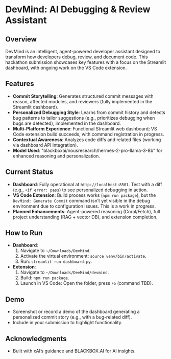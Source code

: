 # DevMind: AI Debugging & Review Assistant

## Overview
DevMind is an intelligent, agent-powered developer assistant designed to transform how developers debug, review, and document code. This hackathon submission showcases key features with a focus on the Streamlit dashboard, with ongoing work on the VS Code extension.

## Features
- **Commit Storytelling**: Generates structured commit messages with reason, affected modules, and reviewers (fully implemented in the Streamlit dashboard).
- **Personalized Debugging Style**: Learns from commit history and detects bug patterns to tailor suggestions (e.g., prioritizes debugging when bugs are detected), implemented in the dashboard.
- **Multi-Platform Experience**: Functional Streamlit web dashboard; VS Code extension build succeeds, with command registration in progress.
- **Contextual Awareness**: Analyzes code diffs and related files (working via dashboard API integration).
- **Model Used**: "blackboxai/nousresearch/hermes-2-pro-llama-3-8b" for enhanced reasoning and personalization.
## Current Status
- **Dashboard**: Fully operational at `http://localhost:8501`. Test with a diff (e.g., `+if error: pass`) to see personalized debugging in action.
- **VS Code Extension**: Build process works (`npm run package`), but the `DevMind: Generate Commit` command isn’t yet visible in the debug environment due to configuration issues. This is a work in progress.
- **Planned Enhancements**: Agent-powered reasoning (Coral/Fetch), full project understanding (RAG + vector DB), and extension completion.

## How to Run
- **Dashboard**:
  1. Navigate to `~/Downloads/DevMind`.
  2. Activate the virtual environment: `source venv/bin/activate`.
  3. Run: `streamlit run dashboard.py`.
- **Extension**:
  1. Navigate to `~/Downloads/DevMind/devmind`.
  2. Build: `npm run package`.
  3. Launch in VS Code: Open the folder, press `F5` (command TBD).

## Demo
- Screenshot or record a demo of the dashboard generating a personalized commit story (e.g., with a bug-related diff).
- Include in your submission to highlight functionality.

## Acknowledgments
- Built with xAI’s guidance and BLACKBOX.AI for AI insights.
